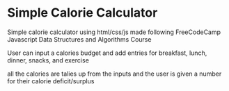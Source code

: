 # Simple Calorie Calculator 

Simple calorie calculator using html/css/js made following FreeCodeCamp Javascript Data Structures and Algorithms Course

User can input a calories budget and add entries for breakfast, lunch, dinner, snacks, and exercise

all the calories are talies up from the inputs and the user is given a number for their calorie deficit/surplus 